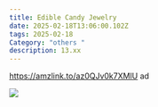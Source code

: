 ```yaml
---
title: Edible Candy Jewelry
date: 2025-02-18T13:06:00.102Z
tags: 2025-02-18
Category: "others "
description: 13.xx
---
```

<!--StartFragment-->

https://amzlink.to/az0QJv0k7XMlU ad

<!--EndFragment-->

![](https://m.media-amazon.com/images/I/71+vkvtgAtL._SL1500_.jpg)

<!--EndFragment-->